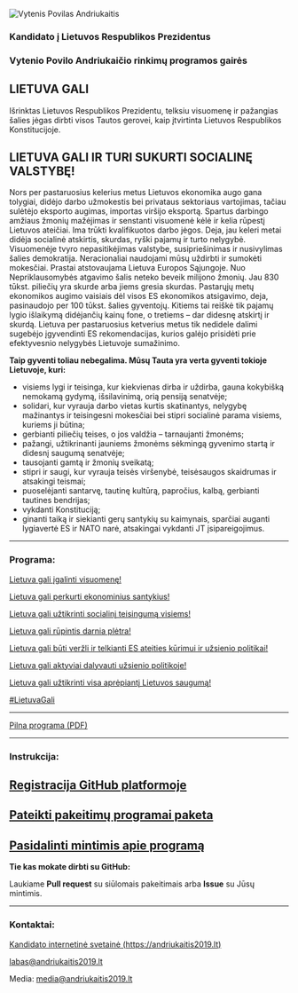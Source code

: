 ![Vytenis Povilas Andriukaitis](https://andriukaitis2019.lt/wp-content/uploads/2019/04/cover_blue_red.jpg)

### Kandidato į Lietuvos Respublikos Prezidentus 
### Vytenio Povilo Andriukaičio rinkimų programos gairės
## LIETUVA GALI

Išrinktas Lietuvos Respublikos Prezidentu, telksiu visuomenę ir pažangias šalies jėgas dirbti visos Tautos gerovei, kaip įtvirtinta Lietuvos Respublikos Konstitucijoje. 

## LIETUVA GALI IR TURI SUKURTI SOCIALINĘ VALSTYBĘ!
Nors per pastaruosius kelerius metus Lietuvos ekonomika augo gana tolygiai, didėjo darbo užmokestis bei privataus sektoriaus vartojimas, tačiau sulėtėjo eksporto augimas, importas viršijo eksportą. Spartus darbingo amžiaus žmonių mažėjimas ir senstanti visuomenė kėlė ir kelia rūpestį Lietuvos ateičiai. Ima trūkti kvalifikuotos darbo jėgos. Deja, jau keleri metai didėja socialinė atskirtis, skurdas, ryški pajamų ir turto nelygybė. Visuomenėje tvyro nepasitikėjimas valstybe, susipriešinimas ir nusivylimas šalies demokratija. Neracionaliai naudojami mūsų uždirbti ir sumokėti mokesčiai. Prastai atstovaujama Lietuva Europos Sąjungoje. Nuo Nepriklausomybės atgavimo šalis neteko beveik milijono žmonių. Jau 830 tūkst. piliečių yra skurde arba jiems gresia skurdas. Pastarųjų metų ekonomikos augimo vaisiais dėl visos ES ekonomikos atsigavimo, deja, pasinaudojo per 100 tūkst. šalies gyventojų. Kitiems tai reiškė tik pajamų lygio išlaikymą didėjančių kainų fone, o tretiems – dar didesnę atskirtį ir skurdą. Lietuva per pastaruosius ketverius metus tik nedidele dalimi sugebėjo įgyvendinti ES rekomendacijas, kurios galėjo prisidėti prie efektyvesnio nelygybės Lietuvoje sumažinimo.

**Taip gyventi toliau nebegalima. Mūsų Tauta yra verta gyventi tokioje Lietuvoje, kuri:**

* visiems lygi ir teisinga, kur kiekvienas dirba ir uždirba, gauna kokybišką nemokamą gydymą, išsilavinimą, orią pensiją senatvėje;
* solidari, kur vyrauja darbo vietas kurtis skatinantys, nelygybę mažinantys ir teisingesni mokesčiai bei stipri socialinė parama visiems, kuriems ji būtina;
* gerbianti piliečių teises, o jos valdžia – tarnaujanti žmonėms;
* pažangi, užtikrinanti jauniems žmonėms sėkmingą gyvenimo startą ir didesnį saugumą senatvėje;
* tausojanti gamtą ir žmonių sveikatą;
* stipri ir saugi, kur vyrauja teisės viršenybė, teisėsaugos skaidrumas ir atsakingi teismai;
* puoselėjanti santarvę, tautinę kultūrą, papročius, kalbą, gerbianti tautines bendrijas;
* vykdanti Konstituciją;
* ginanti taiką ir siekianti gerų santykių su kaimynais, sparčiai auganti lygiavertė ES ir NATO narė, atsakingai vykdanti JT įsipareigojimus.

---

### Programa:

[Lietuva gali įgalinti visuomenę!](IGALINTI_VISUOMENE.md)

[Lietuva gali perkurti ekonominius santykius!](EKONOMINIU_SANTYKIU_PERKURIMAS.md)

[Lietuva gali užtikrinti socialinį teisingumą visiems!](SOCIALINIS_TEISINGUMAS_VISIEMS.md)

[Lietuva gali rūpintis darnia plėtra!](DARNI_PLETRA.md)

[Lietuva gali būti veržli ir telkianti ES ateities kūrimui ir užsienio politikai!](6TAS_SCENARIJUS_EUROPAI.md)

[Lietuva gali aktyviai dalyvauti užsienio politikoje!](UZSIENIO_POLITIKA.md)

[Lietuva gali užtikrinti visa aprėpiantį Lietuvos saugumą!](SAUGUMAS.md)

[#LietuvaGali](LIETUVA_GALI.md)

---

[Pilna programa (PDF)](https://andriukaitis2019.lt/wp-content/uploads/2019/04/Andriukaitis-LietuvaGali-Programa.pdf)

---

### Instrukcija:

## [Registracija GitHub platformoje](INSTRUKCIJA_1_REGISTRACIJA_GITHUB.md)

## [Pateikti pakeitimų programai paketa](INSTRUKCIJA_2_PAKEITIMU_PROGRAMOJE_SIULYMAS.md)

## [Pasidalinti mintimis apie programą](INSTRUKCIJA_3_MINCIU_PASIDALINIMO.md)

**Tie kas mokate dirbti su GitHub:**

Laukiame **Pull request** su siūlomais pakeitimais arba **Issue** su Jūsų mintimis.

---

### Kontaktai:

[Kandidato internetinė svetainė (https://andriukaitis2019.lt)](https://andriukaitis2019.lt)

[labas@andriukaitis2019.lt](mailto:labas@andriukaitis2019.lt)

Media: [media@andriukaitis2019.lt](mailto:media@andriukaitis2019.lt)
